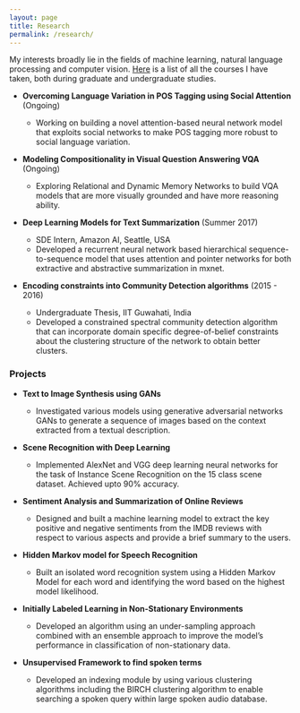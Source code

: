 ```yaml
---
layout: page
title: Research
permalink: /research/
---
```


My interests broadly lie in the fields of machine learning, natural language processing and computer vision. 
[Here](/research/courses/) is a list of all the courses I have taken, both during graduate and undergraduate studies.  

- **Overcoming Language Variation in POS Tagging using Social Attention** (Ongoing)
	- Working on building a novel attention-based neural network model that exploits social networks to make
POS tagging more robust to social language variation.        
            


- **Modeling Compositionality in Visual Question Answering VQA** (Ongoing)
	- Exploring Relational and Dynamic Memory Networks to build VQA models that are more visually grounded
and have more reasoning ability.      
           


- **Deep Learning Models for Text Summarization** (Summer 2017)
	- SDE Intern, Amazon AI, Seattle, USA
	- Developed a recurrent neural network based hierarchical sequence-to-sequence model that uses attention
and pointer networks for both extractive and abstractive summarization in mxnet.      
             


- **Encoding constraints into Community Detection algorithms** (2015 - 2016)
	- Undergraduate Thesis, IIT Guwahati, India
	- Developed a constrained spectral community detection algorithm that can incorporate domain specific
degree-of-belief constraints about the clustering structure of the network to obtain better clusters.     
             




### Projects

- **Text to Image Synthesis using GANs**
	- Investigated various models using generative adversarial networks GANs to generate a sequence of images
based on the context extracted from a textual description.      
           


- **Scene Recognition with Deep Learning**
	- Implemented AlexNet and VGG deep learning neural networks for the task of Instance Scene Recognition
on the 15 class scene dataset. Achieved upto 90% accuracy.      
              


- **Sentiment Analysis and Summarization of Online Reviews**
	- Designed and built a machine learning model to extract the key positive and negative sentiments from the
IMDB reviews with respect to various aspects and provide a brief summary to the users.       
              


- **Hidden Markov model for Speech Recognition**
	- Built an isolated word recognition system using a Hidden Markov Model for each word and identifying the
word based on the highest model likelihood.        
           


- **Initially Labeled Learning in Non-Stationary Environments**
	- Developed an algorithm using an under-sampling approach combined with an ensemble approach to improve
the model’s performance in classification of non-stationary data.       
          


- **Unsupervised Framework to find spoken terms**
	- Developed an indexing module by using various clustering algorithms including the BIRCH clustering algorithm to enable searching a spoken query within large spoken audio database.        
            
            



